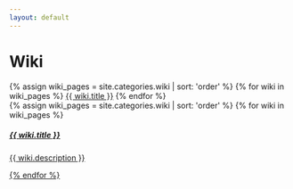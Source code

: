 ```yaml
---
layout: default
---
```


<div class="container">
    <h1>Wiki</h1>
    <div class="wikiPages">
        <div class="list-group">
        {% assign wiki_pages = site.categories.wiki | sort: 'order' %}
        {% for wiki in wiki_pages %}
            <a href="{{ wiki.url | relative_url }}" class="list-group-item list-group-item-action ">{{ wiki.title }}</a>
        {% endfor %}
        </div>
    </div>
    <div class="wikiPages">
        <div class="row">
            {% assign wiki_pages = site.categories.wiki | sort: 'order' %}
            {% for wiki in wiki_pages %}
            <div class="col-sm-3">
                <a class="card" href="{{ wiki.url | relative_url }}">
                    <i class="{{ wiki.icon }} fa-9x"></i>
                    <div class="card-body">
                        <h5 class="card-title">{{ wiki.title }}</h5>
                        <p class="card-text">{{ wiki.description }}</p>
                    </div>
                </div>
            </div>
            {% endfor %}
        </div>
    </div>
</div>